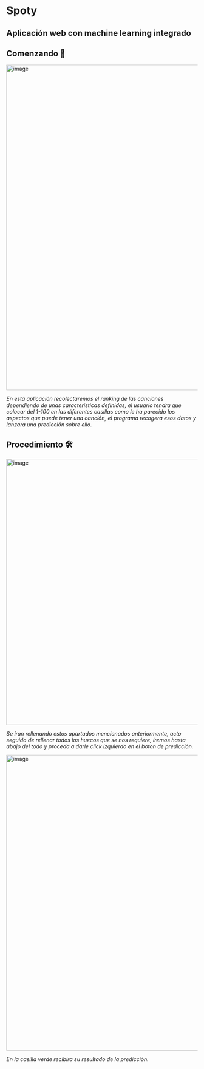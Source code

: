 # Spoty
## Aplicación web con machine learning integrado

## Comenzando 🚀

<img width="857" alt="image" src="https://user-images.githubusercontent.com/65163077/213395539-58b3edf4-4d39-44e3-b166-61041c4eac1a.png">

_En esta aplicación recolectaremos el ranking de las canciones dependiendo de unas caracteristicas definidas, el usuario tendra que colocar del 1-100 en las diferentes casillas como le ha parecido los aspectos que puede tener una canción, el programa recogera esos datos y lanzara una predicción sobre ello._

## Procedimiento 🛠️
<img width="701" alt="image" src="https://user-images.githubusercontent.com/65163077/213396010-cbb8a61a-b1b7-4568-809d-08d0fc800f3d.png">

_Se iran rellenando estos apartados mencionados anteriormente, acto seguido de rellenar todos los huecos que se nos requiere, iremos hasta abajo del todo y proceda a darle click izquierdo en el boton de predicción._

<img width="779" alt="image" src="https://user-images.githubusercontent.com/65163077/213396278-f8ffa2db-af83-4425-a852-4582b8c24d12.png">

_En la casilla verde recibira su resultado de la predicción._
